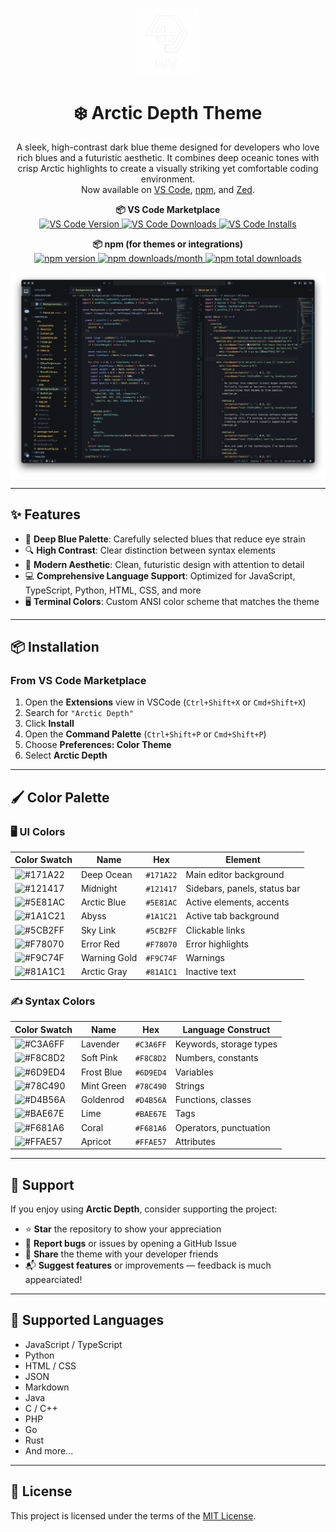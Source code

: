 <p align="center">
  <img alt="Logo" src="images/logo_white.png" width="100" />
</p>
<h1 align="center">
  ❄️ Arctic Depth Theme
</h1>
<p align="center">
  A sleek, high-contrast dark blue theme designed for developers who love rich blues and a futuristic aesthetic. It combines deep oceanic tones with crisp Arctic highlights to create a visually striking yet comfortable coding environment.<br />
  Now available on <a href="https://marketplace.visualstudio.com/items?itemName=MarvellinusVincent.arctic-depth">VS Code</a>, <a href="https://www.npmjs.com/package/arctic-depth">npm</a>, and <a href="https://www.npmjs.com/package/arctic-depth-zed">Zed</a>.

</p>
<p align="center">
  <strong>📦 VS Code Marketplace</strong><br />
  <a href="https://marketplace.visualstudio.com/items?itemName=MarvellinusVincent.arctic-depth">
    <img alt="VS Code Version" src="https://img.shields.io/visual-studio-marketplace/v/MarvellinusVincent.arctic-depth?color=brightgreen" />
  </a>
  <a href="https://marketplace.visualstudio.com/items?itemName=MarvellinusVincent.arctic-depth">
    <img alt="VS Code Downloads" src="https://img.shields.io/visual-studio-marketplace/d/MarvellinusVincent.arctic-depth" />
  </a>
  <a href="https://marketplace.visualstudio.com/items?itemName=MarvellinusVincent.arctic-depth">
    <img alt="VS Code Installs" src="https://img.shields.io/visual-studio-marketplace/i/MarvellinusVincent.arctic-depth" />
  </a>
</p>

<p align="center">
  <strong>📦 npm (for themes or integrations)</strong><br />
  <a href="https://www.npmjs.com/package/arctic-depth">
    <img alt="npm version" src="https://img.shields.io/npm/v/arctic-depth?color=crimson" />
  </a>
  <a href="https://www.npmjs.com/package/arctic-depth">
    <img alt="npm downloads/month" src="https://img.shields.io/npm/dm/arctic-depth" />
  </a>
  <a href="https://www.npmjs.com/package/arctic-depth">
    <img alt="npm total downloads" src="https://img.shields.io/npm/dt/arctic-depth?color=blueviolet" />
  </a>
</p>


![screenshot](images/screenshot.png)

---

## ✨ Features

- 🎨 **Deep Blue Palette**: Carefully selected blues that reduce eye strain  
- 🔍 **High Contrast**: Clear distinction between syntax elements  
- 🧊 **Modern Aesthetic**: Clean, futuristic design with attention to detail  
- 💻 **Comprehensive Language Support**: Optimized for JavaScript, TypeScript, Python, HTML, CSS, and more  
- 🖥️ **Terminal Colors**: Custom ANSI color scheme that matches the theme  

---

## 📦 Installation

### From VS Code Marketplace

1. Open the **Extensions** view in VSCode (`Ctrl+Shift+X` or `Cmd+Shift+X`)  
2. Search for `"Arctic Depth"`  
3. Click **Install**  
4. Open the **Command Palette** (`Ctrl+Shift+P` or `Cmd+Shift+P`)  
5. Choose **Preferences: Color Theme**  
6. Select **Arctic Depth**  

---

## 🖌️ Color Palette

### 🖥️ UI Colors
| Color Swatch  | Name           | Hex       | Element                          |
|---------------|----------------|-----------|----------------------------------|
| ![#171A22](https://placehold.co/15x15/171A22/171A22.png) | Deep Ocean     | `#171A22` | Main editor background           |
| ![#121417](https://placehold.co/15x15/121417/121417.png) | Midnight       | `#121417` | Sidebars, panels, status bar     |
| ![#5E81AC](https://placehold.co/15x15/5E81AC/5E81AC.png) | Arctic Blue    | `#5E81AC` | Active elements, accents         |
| ![#1A1C21](https://placehold.co/15x15/1A1C21/1A1C21.png) | Abyss          | `#1A1C21` | Active tab background            |
| ![#5CB2FF](https://placehold.co/15x15/5CB2FF/5CB2FF.png) | Sky Link       | `#5CB2FF` | Clickable links                  |
| ![#F78070](https://placehold.co/15x15/F78070/F78070.png) | Error Red      | `#F78070` | Error highlights                 |
| ![#F9C74F](https://placehold.co/15x15/F9C74F/F9C74F.png) | Warning Gold   | `#F9C74F` | Warnings                         |
| ![#81A1C1](https://placehold.co/15x15/81A1C1/81A1C1.png) | Arctic Gray    | `#81A1C1` | Inactive text                    |

### ✍️ Syntax Colors
| Color Swatch  | Name           | Hex       | Language Construct               |
|---------------|----------------|-----------|----------------------------------|
| ![#C3A6FF](https://placehold.co/15x15/C3A6FF/C3A6FF.png) | Lavender       | `#C3A6FF` | Keywords, storage types          |
| ![#F8C8D2](https://placehold.co/15x15/F8C8D2/F8C8D2.png) | Soft Pink      | `#F8C8D2` | Numbers, constants               |
| ![#6D9ED4](https://placehold.co/15x15/6D9ED4/6D9ED4.png) | Frost Blue     | `#6D9ED4` | Variables                        |
| ![#78C490](https://placehold.co/15x15/78C490/78C490.png) | Mint Green     | `#78C490` | Strings                          |
| ![#D4B56A](https://placehold.co/15x15/D4B56A/D4B56A.png) | Goldenrod      | `#D4B56A` | Functions, classes               |
| ![#BAE67E](https://placehold.co/15x15/BAE67E/BAE67E.png) | Lime           | `#BAE67E` | Tags                             |
| ![#F681A6](https://placehold.co/15x15/F681A6/F681A6.png) | Coral          | `#F681A6` | Operators, punctuation           |
| ![#FFAE57](https://placehold.co/15x15/FFAE57/FFAE57.png) | Apricot        | `#FFAE57` | Attributes                       |

---

## 🙌 Support

If you enjoy using **Arctic Depth**, consider supporting the project:

- ⭐ **Star** the repository to show your appreciation  
- 🐛 **Report bugs** or issues by opening a GitHub Issue  
- 💖 **Share** the theme with your developer friends  
- 📬 **Suggest features** or improvements — feedback is much appearciated!  

---

## 🧩 Supported Languages

- JavaScript / TypeScript  
- Python  
- HTML / CSS  
- JSON  
- Markdown  
- Java  
- C / C++  
- PHP  
- Go  
- Rust  
- And more...

---

## 📄 License

This project is licensed under the terms of the [MIT License](./LICENSE.md).


